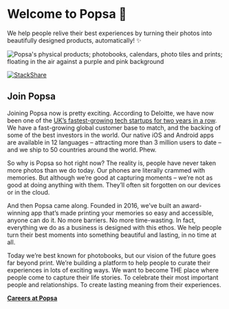 # Welcome to Popsa :wave:

We help people relive their best experiences by turning their photos into beautifully designed products, automatically! ✨

<!-- ![Popsa's physical products; photobooks, calendars, photo tiles and prints; floating in the air against a light grey background](https://cdn.popsa.io/website/images/banners/hero-background-28.jpg) -->

![Popsa's physical products; photobooks, calendars, photo tiles and prints; floating in the air against a purple and pink background](https://user-images.githubusercontent.com/5830938/136846572-04315341-0058-445e-8485-3b0af3f7f0f5.png)

[![StackShare](http://img.shields.io/badge/tech-stack-0690fa.svg?style=flat)](https://stackshare.io/popsa/popsa)

## Join Popsa

Joining Popsa now is pretty exciting. According to Deloitte, we have now been one of the [UK’s fastest-growing tech startups for two years in a row](https://blog.popsa.com/top-10-popsa-strikes-again-deloitte/). We have a fast-growing global customer base to match, and the backing of some of the best investors in the world. Our native iOS and Android apps are available in 12 languages – attracting more than 3 million users to date – and we ship to 50 countries around the world. Phew.

So why is Popsa so hot right now? The reality is, people have never taken more photos than we do today. Our phones are literally crammed with memories. But although we’re good at capturing moments – we’re not as good at doing anything with them. They’ll often sit forgotten on our devices or in the cloud. 

And then Popsa came along. Founded in 2016, we’ve built an award-winning app that’s made printing your memories so easy and accessible, anyone can do it. No more barriers. No more time-wasting. In fact, everything we do as a business is designed with this ethos. We help people turn their best moments into something beautiful and lasting, in no time at all. 

Today we’re best known for photobooks, but our vision of the future goes far beyond print.  We’re building a platform to help people to curate their experiences in lots of exciting ways. We want to become THE place where people come to capture their life stories. To celebrate their most important people and relationships. To create lasting meaning from their experiences. 

[**Careers at Popsa**](https://jobs.lever.co/Popsa)

